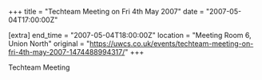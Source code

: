 +++
title = "Techteam Meeting on Fri 4th May 2007"
date = "2007-05-04T17:00:00Z"

[extra]
end_time = "2007-05-04T18:00:00Z"
location = "Meeting Room 6, Union North"
original = "https://uwcs.co.uk/events/techteam-meeting-on-fri-4th-may-2007-1474488994317/"
+++

Techteam Meeting

